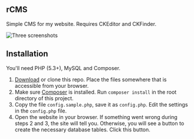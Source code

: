 ## rCMS

Simple CMS for my website. Requires CKEditor and CKFinder.

![Three screenshots](http://i.imgur.com/LZq5A78.png)

## Installation
You'll need PHP (5.3+), MySQL and Composer. 

1. [Download][] or clone this repo. Place the files somewhere that is accessible from your browser.
2. Make sure [Composer][] is installed. Run `composer install` in the root directory of this project.
3. Copy the file `config.sample.php`, save it as `config.php`. Edit the settings in the `config.php` file.
4. Open the website in your browser. If something went wrong during steps 2 and 3, the site will tell you. Otherwise, you will see a button to create the necessary database tables. Click this button.

[Download]: https://github.com/rutgerkok/rCMS/archive/master.zip "Download source code"
[Composer]: https://getcomposer.org/
